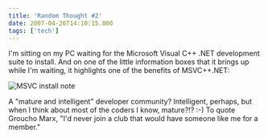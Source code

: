 ```yaml
---
title: 'Random Thought #2'
date: 2007-04-26T14:10:15.000
tags: ['tech']
---
```


I'm sitting on my PC waiting for the Microsoft Visual C++ .NET development suite to install. And on one of the little information boxes that it brings up while I'm waiting, it highlights one of the benefits of MSVC++.NET:

![MSVC install note](/iamges/2007/msvc-screen.png)

A "mature and intelligent" developer community? Intelligent, perhaps, but when I think about most of the coders I know, mature?!? :-) To quote Groucho Marx, "I'd never join a club that would have someone like me for a member."
